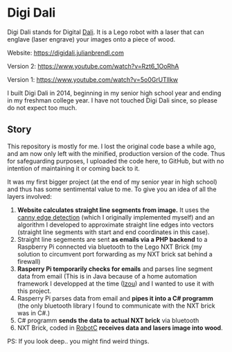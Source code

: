 # Digi Dali

Digi Dali stands for Digital [Dali](https://en.wikipedia.org/wiki/Salvador_Dal%C3%AD). It is a Lego robot with a laser that can englave (laser engrave) your images onto a piece of wood. 

Website: https://digidali.julianbrendl.com

Version 2: https://www.youtube.com/watch?v=Rzt6_1OoRhA

Version 1: https://www.youtube.com/watch?v=5o0GrUTllkw

I built Digi Dali in 2014, beginning in my senior high school year and ending in my freshman college year. I have not touched Digi Dali since, so please do not expect too much.

## Story
This repository is mostly for me. I lost the original code base a while ago, and am now only left with the minified, production version of the code. Thus for safeguarding purposes, I uploaded the code here, to GitHub, but with no intention of maintaining it or coming back to it.

It was my first bigger project (at the end of my senior year in high school) and thus has some sentimental value to me. To give you an idea of all the layers involved:

1. **Website calculates straight line segments from image.** It uses the [canny edge detection](https://en.wikipedia.org/wiki/Canny_edge_detector) (which I originally implemented myself) and an algorithm I developed to approximate straight line edges into vectors (straight line segments with start and end coordinates in this case). 
2. Straight line segements are sent **as emails via a PHP backend** to a Raspberry Pi connected via bluetooth to the Lego NXT Brick (my solution to circumvent port forwarding as my NXT brick sat behind a firewall)
4. **Rasperry Pi temporarily checks for emails** and parses line segment data from email (This is in Java because of a home automation framework I developped at the time ([Izou](https://github.com/intellimate/Izou)) and I wanted to use it with this project.
5. Rasperry Pi parses data from email and **pipes it into a C# programm** (the only bluetooth library I found to communicate with the NXT brick was in C#.)
6. C# programm **sends the data to actual NXT brick** via bluetooth
7. NXT Brick, coded in [RobotC](http://www.robotc.net/) **receives data and lasers image into wood**.

PS: If you look deep.. you might find weird things. 
